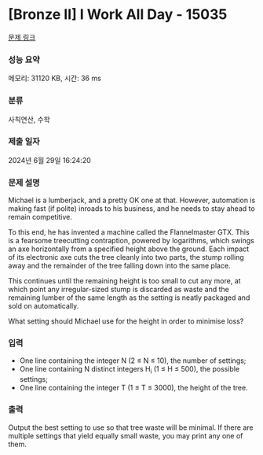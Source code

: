 # [Bronze II] I Work All Day - 15035 

[문제 링크](https://www.acmicpc.net/problem/15035) 

### 성능 요약

메모리: 31120 KB, 시간: 36 ms

### 분류

사칙연산, 수학

### 제출 일자

2024년 6월 29일 16:24:20

### 문제 설명

<p>Michael is a lumberjack, and a pretty OK one at that. However, automation is making fast (if polite) inroads to his business, and he needs to stay ahead to remain competitive.</p>

<p>To this end, he has invented a machine called the Flannelmaster GTX. This is a fearsome treecutting contraption, powered by logarithms, which swings an axe horizontally from a specified height above the ground. Each impact of its electronic axe cuts the tree cleanly into two parts, the stump rolling away and the remainder of the tree falling down into the same place.</p>

<p>This continues until the remaining height is too small to cut any more, at which point any irregular-sized stump is discarded as waste and the remaining lumber of the same length as the setting is neatly packaged and sold on automatically.</p>

<p>What setting should Michael use for the height in order to minimise loss?</p>

### 입력 

 <ul>
	<li>One line containing the integer N (2 ≤ N ≤ 10), the number of settings;</li>
	<li>One line containing N distinct integers H<sub>i</sub> (1 ≤ H ≤ 500), the possible settings;</li>
	<li>One line containing the integer T (1 ≤ T ≤ 3000), the height of the tree.</li>
</ul>

### 출력 

 <p>Output the best setting to use so that tree waste will be minimal. If there are multiple settings that yield equally small waste, you may print any one of them.</p>

